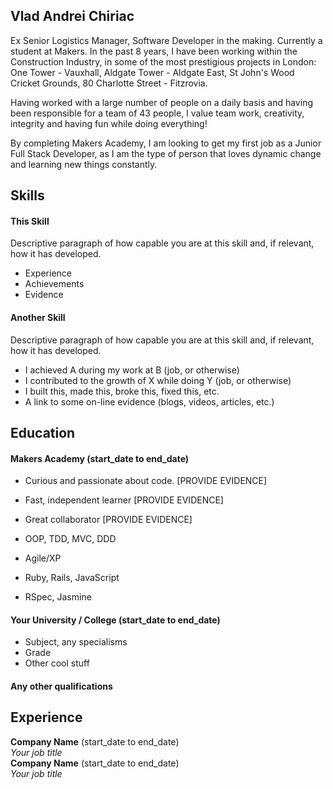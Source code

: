 ## Vlad Andrei Chiriac

Ex Senior Logistics Manager, Software Developer in the making. Currently a student at Makers. In the past 8 years, I have been working within the Construction Industry, in some of the most prestigious projects in London: One Tower - Vauxhall, Aldgate Tower - Aldgate East, St John's Wood Cricket Grounds, 80 Charlotte Street - Fitzrovia. 

Having worked with a large number of people on a daily basis and having been responsible for a team of 43 people, I value team work, creativity, integrity and having fun while doing everything! 

By completing Makers Academy, I am looking to get my first job as a Junior Full Stack Developer, as I am the type of person that loves dynamic change and learning new things constantly.

## Skills

#### This Skill

Descriptive paragraph of how capable you are at this skill and, if relevant, how it has developed.

- Experience
- Achievements
- Evidence

#### Another Skill

Descriptive paragraph of how capable you are at this skill and, if relevant, how it has developed.

- I achieved A during my work at B (job, or otherwise)
- I contributed to the growth of X while doing Y (job, or otherwise)
- I built this, made this, broke this, fixed this, etc.
- A link to some on-line evidence (blogs, videos, articles, etc.)

## Education

#### Makers Academy (start_date to end_date)

- Curious and passionate about code. [PROVIDE EVIDENCE]
- Fast, independent learner [PROVIDE EVIDENCE]
- Great collaborator [PROVIDE EVIDENCE]

- OOP, TDD, MVC, DDD
- Agile/XP
- Ruby, Rails, JavaScript
- RSpec, Jasmine

#### Your University / College (start_date to end_date)

- Subject, any specialisms
- Grade
- Other cool stuff

#### Any other qualifications

## Experience

**Company Name** (start_date to end_date)    
*Your job title*  
**Company Name** (start_date to end_date)   
*Your job title*  
